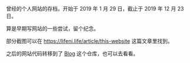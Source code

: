曾经的个人网站的存档，开始于 2019 年 1 月 29 日，截止于 2019 年 12 月 23 日。

算是早期写网站的一些尝试，留个纪念。

部分截图可以在 https://lifeni.life/article/this-website 这篇文章里找到。

之后的网站代码转移到了 [Blog](https://github.com/Lifeni/blog) 这个仓库，也可以去看看。
